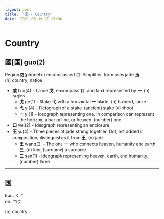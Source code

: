 ```yaml
---
layout: post
title:  "国 - Country"
date:  2021-03-19 21:17:00
---
```


# Country

## 國[国] guo(2)

Region **或**(phonetic) encompassed **口**. Simplified form uses jade **玉**.  
(n) country, nation

- **或** huo(4) - Lance **戈**, encompass **口**, and land represented by **一**.
(n) region
    - **戈** ge(1) - Stake **弋** with a horizontal **一** blade.
    (n) halberd, lance
    - **弋** yi(4) - Pictograph of a stake.
    (ancient) stake (v) shoot
    - **一** yi(1) - Ideograph representing one.
    In comparison can represent the horizon, a bar or line, or heaven.
    (number) one
- **口** wei(2) - Ideograph representing an enclosure.  
- **玉** yu(4) - Three pieces of jade strung together.
Dot, not added in composition, distinguishes it from **王**.
(n) jade
    - **王** wang(2) - The one 一 who connects heaven, humanity and earth **三**.
    (n) king (surname) a surname
    - **三** san(1) - Ideograph representing heaven, earth, and humanity.
    (number) three

______

## 国

kun: くに  
on: コク

(n) country
